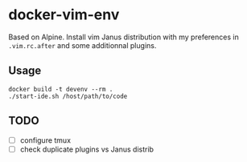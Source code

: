 # docker-vim-env

Based on Alpine. Install vim Janus distribution with my preferences in
`.vim.rc.after` and some additionnal plugins.

## Usage

```
docker build -t devenv --rm .
./start-ide.sh /host/path/to/code
```

## TODO

- [ ] configure tmux
- [ ] check duplicate plugins vs Janus distrib
